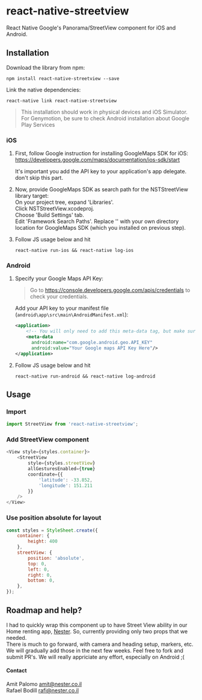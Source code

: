 
# react-native-streetview

React Native Google's Panorama/StreetView component for iOS and Android.

## Installation

Download the library from npm:

```
npm install react-native-streetview --save
```

Link the native dependencies:

```
react-native link react-native-streetview
```

   >This installation should work in physical devices and iOS Simulator. For Genymotion, be sure to check Android installation about Google Play Services

### iOS

1. First, follow Google instruction for installing GoogleMaps SDK for iOS:
		https://developers.google.com/maps/documentation/ios-sdk/start

	It's important you add the API key to your application's app delegate. don't skip this part.

2. Now, provide GoogleMaps SDK as search path for the NSTStreetView library target:  
	On your project tree, expand 'Libraries'.  
	Click NSTStreetView.xcodeproj.  
	Choose 'Build Settings' tab.  
	Edit 'Framework Search Paths'. Replace '<GOOGLE-MAPS-DIR>' with your own directory location for GoogleMaps SDK
	(which you installed on previous step).  

3. Follow JS usage below and hit  
	```
	react-native run-ios && react-native log-ios
	```

### Android
1. Specify your Google Maps API Key:
    > Go to https://console.developers.google.com/apis/credentials to check your credentials.

   Add your API key to your manifest file (`android\app\src\main\AndroidManifest.xml`):

   ```xml
   <application>
       <!-- You will only need to add this meta-data tag, but make sure it's a child of application -->
       <meta-data
         android:name="com.google.android.geo.API_KEY"
         android:value="Your Google maps API Key Here"/>
   </application>
   ```

2. Follow JS usage below and hit  
	```
	react-native run-android && react-native log-android
	```

## Usage

### Import
```javascript
import StreetView from 'react-native-streetview';
```

### Add StreetView component
```javascript
<View style={styles.container}>
	<StreetView
		style={styles.streetView}
		allGesturesEnabled={true}
		coordinate={{
			'latitude': -33.852,
			'longitude': 151.211
		}}
	/>
</View>
```

### Use position absolute for layout
```javascript
const styles = StyleSheet.create({
	container: {
		height: 400
	},
	streetView: {
		position: 'absolute',
		top: 0,
		left: 0,
		right: 0,
		bottom: 0,
	},
});
```

## Roadmap and help?
I had to quickly wrap this component up to have Street View ability in our Home renting app, [Nester](nester.co.il).
So, currently providing only two props that we needed.  
There is much to go forward, with camera and heading setup, markers, etc. We will gradually add those in the next few weeks.
Feel free to fork and submit PR's. We will really appriciate any effort, especially on Android ;(  

#### Contact
Amit Palomo <amit@nester.co.il>  
Rafael Bodill <rafi@nester.co.il>
